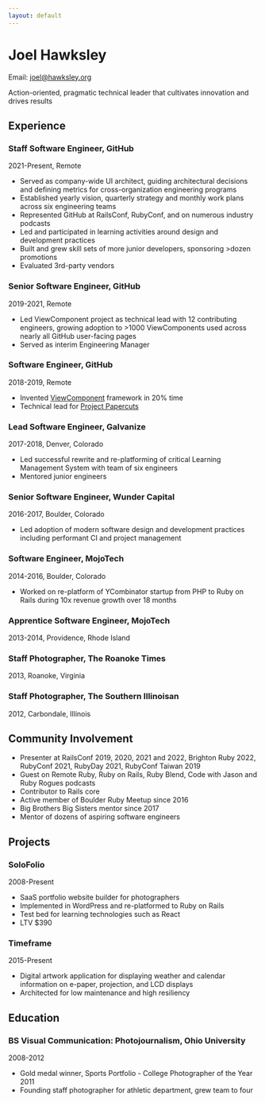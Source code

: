 ```yaml
---
layout: default
---
```


# Joel Hawksley

Email: joel@hawksley.org

Action-oriented, pragmatic technical leader that cultivates innovation and drives results

## Experience

### Staff Software Engineer, GitHub

2021-Present, Remote

- Served as company-wide UI architect, guiding architectural decisions and defining metrics for cross-organization engineering programs
- Established yearly vision, quarterly strategy and monthly work plans across six engineering teams
- Represented GitHub at RailsConf, RubyConf, and on numerous industry podcasts
- Led and participated in learning activities around design and development practices
- Built and grew skill sets of more junior developers, sponsoring >dozen promotions
- Evaluated 3rd-party vendors

### Senior Software Engineer, GitHub

2019-2021, Remote

- Led ViewComponent project as technical lead with 12 contributing engineers, growing adoption to >1000 ViewComponents used across nearly all GitHub user-facing pages
- Served as interim Engineering Manager

### Software Engineer, GitHub

2018-2019, Remote

- Invented [ViewComponent](https://viewcomponent.org/) framework in 20% time
- Technical lead for [Project Papercuts](https://github.blog/2018-08-28-announcing-paper-cuts/)

### Lead Software Engineer, Galvanize

2017-2018, Denver, Colorado

- Led successful rewrite and re-platforming of critical Learning Management System with team of six engineers
- Mentored junior engineers

### Senior Software Engineer, Wunder Capital

2016-2017, Boulder, Colorado

- Led adoption of modern software design and development practices including performant CI and project management

### Software Engineer, MojoTech

2014-2016, Boulder, Colorado

- Worked on re-platform of YCombinator startup from PHP to Ruby on Rails during 10x revenue growth over 18 months

### Apprentice Software Engineer, MojoTech

2013-2014, Providence, Rhode Island

### Staff Photographer, The Roanoke Times

2013, Roanoke, Virginia

### Staff Photographer, The Southern Illinoisan

2012, Carbondale, Illinois

## Community Involvement

- Presenter at RailsConf 2019, 2020, 2021 and 2022, Brighton Ruby 2022, RubyConf 2021, RubyDay 2021, RubyConf Taiwan 2019
- Guest on Remote Ruby, Ruby on Rails, Ruby Blend, Code with Jason and Ruby Rogues podcasts
- Contributor to Rails core
- Active member of Boulder Ruby Meetup since 2016
- Big Brothers Big Sisters mentor since 2017
- Mentor of dozens of aspiring software engineers

## Projects

### SoloFolio

2008-Present

- SaaS portfolio website builder for photographers
- Implemented in WordPress and re-platformed to Ruby on Rails
- Test bed for learning technologies such as React
- LTV $390

### Timeframe

2015-Present

- Digital artwork application for displaying weather and calendar information on e-paper, projection, and LCD displays
- Architected for low maintenance and high resiliency

## Education

### BS Visual Communication: Photojournalism, Ohio University

2008-2012

- Gold medal winner, Sports Portfolio - College Photographer of the Year 2011
- Founding staff photographer for athletic department, grew team to four
